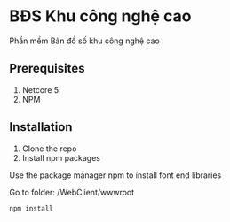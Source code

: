 # BĐS Khu công nghệ cao
Phần mềm Bản đồ số khu công nghệ cao
## Prerequisites
1. Netcore 5
2. NPM
## Installation
1. Clone the repo
2. Install npm packages

Use the package manager npm to install font end libraries

Go to folder: /WebClient/wwwroot 
```bash
npm install
```
